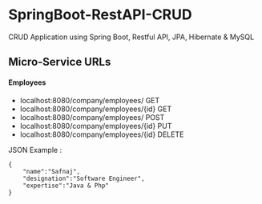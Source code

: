 # SpringBoot-RestAPI-CRUD
CRUD Application using Spring Boot, Restful API, JPA, Hibernate &amp; MySQL 

Micro-Service URLs
--------------

#### Employees
* localhost:8080/company/employees/  GET
* localhost:8080/company/employees/{id}  GET
* localhost:8080/company/employees/  POST
* localhost:8080/company/employees/{id}  PUT
* localhost:8080/company/employees/{id}  DELETE

JSON Example :
```
{
	"name":"Safnaj",
	"designation":"Software Engineer",
	"expertise":"Java & Php"
}
```

